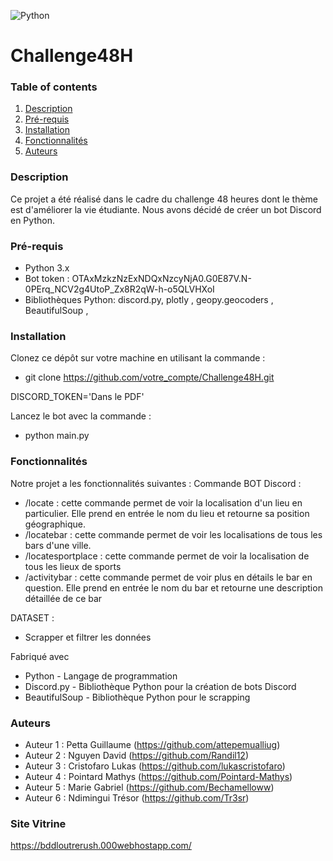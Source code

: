 ![Python](https://img.shields.io/badge/python-3670A0?style=for-the-badge&logo=python&logoColor=ffdd54)
# Challenge48H

### Table of contents
1. [Description](###Description)
2. [Pré-requis](###Pré-requis)
3. [Installation](###Installation)
4. [Fonctionnalités](###Fonctionnalités)
5. [Auteurs](###Auteurs)

### Description

Ce projet a été réalisé dans le cadre du challenge 48 heures dont le thème est d'améliorer la vie étudiante. Nous avons décidé de créer un bot Discord en Python.

### Pré-requis

* Python 3.x 
* Bot token :  OTAxMzkzNzExNDQxNzcyNjA0.G0E87V.N-0PErq_NCV2g4UtoP_Zx8R2qW-h-o5QLVHXoI
* Bibliothèques Python: discord.py, plotly , geopy.geocoders , BeautifulSoup , 

### Installation

Clonez ce dépôt sur votre machine en utilisant la commande :

* git clone https://github.com/votre_compte/Challenge48H.git

DISCORD_TOKEN='Dans le PDF'

Lancez le bot avec la commande :

* python main.py

### Fonctionnalités

Notre projet a les fonctionnalités suivantes :
Commande BOT Discord : 

* /locate : cette commande permet de voir la localisation d'un lieu en particulier. Elle prend en entrée le nom du lieu et retourne sa position géographique.
* /locatebar : cette commande permet de voir les localisations de tous les bars d'une ville. 
* /locatesportplace : cette commande permet de voir la localisation de tous les lieux de sports
* /activitybar : cette commande permet de voir plus en détails le bar en question. Elle prend en entrée le nom du bar et retourne une description détaillée de ce bar

DATASET : 
 
* Scrapper et filtrer les données 

Fabriqué avec
* Python - Langage de programmation
* Discord.py - Bibliothèque Python pour la création de bots Discord
* BeautifulSoup - Bibliothèque Python pour le scrapping

### Auteurs

* Auteur 1 : Petta Guillaume (https://github.com/attepemualliug)
* Auteur 2 : Nguyen David (https://github.com/Randil12)
* Auteur 3 : Cristofaro Lukas (https://github.com/lukascristofaro)
* Auteur 4 : Pointard Mathys (https://github.com/Pointard-Mathys)
* Auteur 5 : Marie Gabriel (https://github.com/Bechamelloww)
* Auteur 6 : Ndimingui Trésor (https://github.com/Tr3sr)

### Site Vitrine
https://bddloutrerush.000webhostapp.com/

